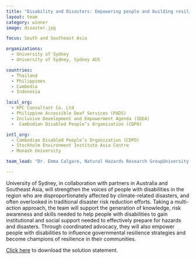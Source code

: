 ```yaml
---
title: "Disability and Disasters: Empowering people and building resilience to risk"
layout: team
category: winner
image: disaster.jpg

focus: South and Southeast Asia

organizations:
  - University of Sydney
  - University of Sydney, Sydney AUS

countries: 
  - Thailand
  - Philippines
  - Cambodia
  - Indonesia

local_org: 
  - KPC Consultant Co. Ltd
  - Philippine Accessible Deaf Services (PADS)
  - Inclusive Development and Empowerment Agenda (IDEA)
  -  Cambodian Disabled People’s Organization (CDPO)

intl_org:
  - Cambodian Disabled People’s Organization (CDPO)
  - Stockholm Environment Institute Asia Centre
  - Monash University

team_lead: "Dr. Emma Calgaro, Natural Hazards Research GroupUniversity of Sydney, Australia"

---
```


University of Sydney, in collaboration with partners in Australia and Southeast Asia, will strengthen the voices of people with disabilities in the region who are disproportionately affected by climate-related disasters, and often overlooked in traditional disaster risk reduction efforts. Taking a multi-action approach, the team will support the generation of knowledge, risk awareness and skills needed to help people with disabilities to gain institutional and social support needed to effectively prepare for hazards and disasters. Through coordinated advocacy, they will also empower people with disabilities to influence governmental resilience strategies and become champions of resilience in their communities.

[Click here](../../assets/downloads/solution-statements/UniversityofSydney-Solution-Statement.pdf) to download the solution statement.
